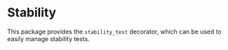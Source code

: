 # Stability

This package provides the `stability_test` decorator, which
can be used to easily manage stability tests.
